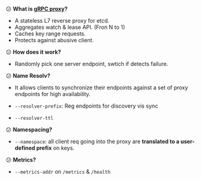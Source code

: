 :confused: **What is [gRPC proxy](https://etcd.io/docs/v3.5/op-guide/grpc_proxy/)?**

- A stateless L7 reverse proxy for etcd.
- Aggregates watch & lease API. (Fron N to 1)
- Caches key range requests.
- Protects against abusive client.



:confused: **How does it work?**

- Randomly pick one server endpoint, swtich if detects failure.



:confused: **Name Resolv?**

- It allows clients to synchronize their endpoints against a set of proxy endpoints for high availability.
- `--resolver-prefix`: Reg endpoints for discovery vis sync

-  `--resolver-ttl`



:confused: **Namespacing?**

- `--namespace`: all client req going into the proxy are **translated to a user-defined prefix** on keys.



:confused: **Metrics?**

- `--metrics-addr` on `/metrics` & `/health`